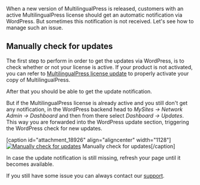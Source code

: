 When a new version of MultilingualPress is released, customers with an active MultilingualPress license should get an automatic notification via WordPress. But sometimes this notification is not received. Let's see how to manage such an issue.

## Manually check for updates

The first step to perform in order to get the updates via WordPress, is to check whether or not your license is active. If your product is not activated, you can refer to [MultilingualPress license update](https://multilingualpress.org/docs/multilingualpress-license-update/) to properly activate your copy of MultilingualPress.

After that you should be able to get the update notification.

But if the MultilingualPress license is already active and you still don't get any notification, in the WordPress backend head to _MySites -> Network Admin -> Dashboard_ and then from there select _Dashboard -> Updates_. This way you are forwarded into the WordPress update section, triggering the WordPress check for new updates.

[caption id="attachment_18926" align="aligncenter" width="1128"][![Manually check for updates](https://multilingualpress.org/wp-content/uploads/sites/12/2021/09/NetworkUpdates.png)](https://multilingualpress.org/wp-content/uploads/sites/12/2021/09/NetworkUpdates.png) Manually check for updates[/caption]

In case the update notification is still missing, refresh your page until it becomes available.

If you still have some issue you can always contact our [support](https://multilingualpress.org/support/).